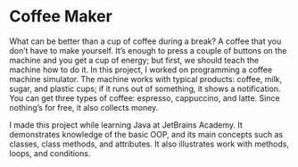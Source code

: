 # Coffee Maker
What can be better than a cup of coffee during a break? A coffee that you don’t have to make yourself. It’s enough to press a couple of buttons on the machine and you get a cup of energy; but first, we should teach the machine how to do it. In this project, I worked on programming a coffee machine simulator. The machine works with typical products: coffee, milk, sugar, and plastic cups; if it runs out of something, it shows a notification. You can get three types of coffee: espresso, cappuccino, and latte. Since nothing’s for free, it also collects money.

I made this project while learning Java at JetBrains Academy. It demonstrates knowledge of the basic OOP, and its main concepts such as classes, class methods, and attributes. It also illustrates work with methods, loops, and conditions.
